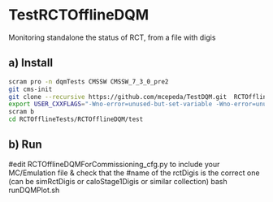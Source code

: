 TestRCTOfflineDQM
=================

Monitoring standalone the status of RCT, from a file with digis

a) Install
----------
```bash 
scram pro -n dqmTests CMSSW CMSSW_7_3_0_pre2
git cms-init
git clone --recursive https://github.com/mcepeda/TestDQM.git  RCTOfflineTests/RCTOfflineDQM/
export USER_CXXFLAGS="-Wno-error=unused-but-set-variable -Wno-error=unused-variable -Wno-error=sign-compare"
scram b
cd RCTOfflineTests/RCTOfflineDQM/test
```

b) Run
------
#edit  RCTOfflineDQMForCommissioning_cfg.py to include your MC/Emulation file & check that the 
#name of the rctDigis is the correct one (can be simRctDigis or  caloStage1Digis  or similar collection)
bash runDQMPlot.sh

